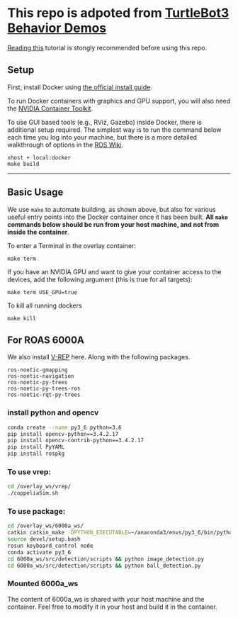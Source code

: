 # This repo is adpoted from [TurtleBot3 Behavior Demos](https://github.com/sea-bass/turtlebot3_behavior_demos)
[Reading this](https://roboticseabass.com/2021/04/21/docker-and-ros/) tutorial is stongly recommended before using this repo.

## Setup
First, install Docker using [the official install guide](https://docs.docker.com/engine/install/ubuntu/).

To run Docker containers with graphics and GPU support, you will also need the [NVIDIA Container Toolkit](https://github.com/NVIDIA/nvidia-docker).

To use GUI based tools (e.g., RViz, Gazebo) inside Docker, there is additional setup required. The simplest way is to run the command below each time you log into your machine, but there is a more detailed walkthrough of options in the [ROS Wiki](http://wiki.ros.org/docker/Tutorials/GUI).

```
xhost + local:docker
make build
```

---

## Basic Usage
We use `make` to automate building, as shown above, but also for various useful entry points into the Docker container once it has been built. **All `make` commands below should be run from your host machine, and not from inside the container**.

To enter a Terminal in the overlay container:

```
make term
```

If you have an NVIDIA GPU and want to give your container access to the devices, add the following argument (this is true for all targets):

```
make term USE_GPU=true
```

To kill all running dockers
```
make kill
```

## For ROAS 6000A
We also install [V-REP](https://www.coppeliarobotics.com/) here. Along with the following packages.

```
ros-noetic-gmapping 
ros-noetic-navigation 
ros-noetic-py-trees 
ros-noetic-py-trees-ros 
ros-noetic-rqt-py-trees
```
### install python and opencv
```bash
conda create --name py3_6 python=3.6
pip install opencv-python==3.4.2.17
pip install opencv-contrib-python==3.4.2.17
pip install PyYAML
pip install rospkg
```

### To use vrep:
```bash
cd /overlay_ws/vrep/
./coppeliaSim.sh 
```

### To use package:
```bash
cd /overlay_ws/6000a_ws/
catkin catkin_make -DPYTHON_EXECUTABLE=~/anaconda3/envs/py3_6/bin/python
source devel/setup.bash
rosun keyboard_control node
conda activate py3_6
cd 6000a_ws/src/detection/scripts && python image_detection.py
cd 6000a_ws/src/detection/scripts && python ball_detection.py
```

### Mounted 6000a_ws
The content of 6000a_ws is shared with your host machine and the container. Feel free to modify it in your host and build it in the container.
